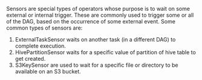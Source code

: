 Sensors are special types of operators whose purpose is to wait on some external or internal trigger. These are commonly used to trigger some or all of the DAG, based on the occurrence of some external event. Some common types of sensors are:


1. ExternalTaskSensor waits on another task (in a different DAG) to complete execution.
2. HivePartitionSensor waits for a specific value of partition of hive table to get created.
3. S3KeySensor are used to wait for a specific file or directory to be available on an S3 bucket.



